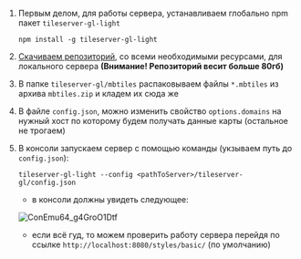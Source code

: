 1. Первым делом, для работы сервера, устанавливаем глобально npm пакет `tileserver-gl-light`
   ```
   npm install -g tileserver-gl-light
   ```
   
2. [Скачиваем репозиторий](https://disk.yandex.ru/d/WL4hzwzBp4cc6g), со всеми необходимыми ресурсами, для локального сервера **(Внимание! Репозиторий весит больше 80гб)**
3. В папке `tileserver-gl/mbtiles` распаковываем файлы `*.mbtiles` из архива `mbtiles.zip` и кладем их сюда же
4. В файле `config.json`, можно изменить свойство `options.domains` на нужный хост по которому будем получать данные карты (остальное не трогаем)
5. В консоли запускаем сервер с помощью команды (укзываем путь до `config.json`):
    ```
    tileserver-gl-light --config <pathToServer>/tileserver-gl/config.json
    ```
   - в консоли должны увидеть следующее:

   ![ConEmu64_g4GroO1Dtf](https://github.com/starmatf/opti-tileserver/assets/21096671/5fdda2ec-01e2-4cc7-b2f1-ba2621c6027f)
   - если всё гуд, то можем проверить работу сервера перейдя по ссылке `http://localhost:8080/styles/basic/` (по умолчанию)
